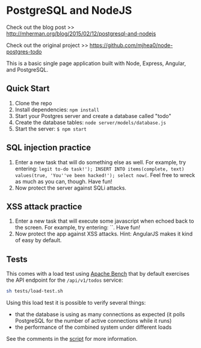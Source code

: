 # PostgreSQL and NodeJS

Check out the blog post >> http://mherman.org/blog/2015/02/12/postgresql-and-nodejs

Check out the original project >> https://github.com/mjhea0/node-postgres-todo

This is a basic single page application built with Node, Express, Angular, and PostgreSQL.

## Quick Start

1. Clone the repo
1. Install dependencies: `npm install`
1. Start your Postgres server and create a database called "todo"
1. Create the database tables: `node server/models/database.js`
1. Start the server: `$ npm start`

## SQL injection practice

1. Enter a new task that will do something else as well. For example, try entering: `legit to-do task!'); INSERT INTO items(complete, text) values(true, 'You''ve been hacked!'); select now(`. Feel free to wreck as much as you can, though. Have fun!
2. Now protect the server against SQLi attacks.

## XSS attack practice

1. Enter a new task that will execute some javascript when echoed back to the screen. For example, try entering: ``. Have fun!
2. Now protect the app against XSS attacks. Hint: AngularJS makes it kind of easy by default.

## Tests

This comes with a load test using [Apache Bench](http://httpd.apache.org/docs/2.2/programs/ab.html) that by default exercises the API endpoint for the `/api/v1/todos` service:

```sh
sh tests/load-test.sh
```

Using this load test it is possible to verify several things:

- that the database is using as many connections as expected (it polls
  PostgreSQL for the number of active connections while it runs)
- the performance of the combined system under different loads

See the comments in the [script](https://github.com/mjhea0/node-postgres-todo/blob/master/test/load-test.sh) for more information.

